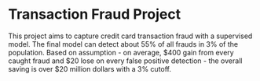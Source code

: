 # Transaction Fraud Project

This project aims to capture credit card transaction fraud with a supervised model. The final model can detect about 55% of all frauds in 3% of the population. Based on assumption - on average, $400 gain from every caught fraud and $20 lose on every false positive detection - the overall saving is over $20 million dollars with a 3% cutoff.

